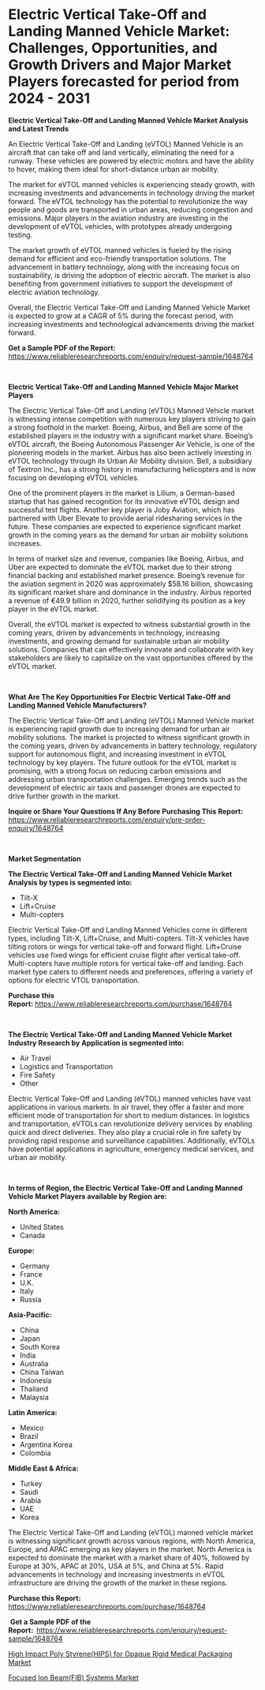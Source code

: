 <p><h1>Electric Vertical Take-Off and Landing Manned Vehicle Market: Challenges, Opportunities, and Growth Drivers and Major Market Players forecasted for period from 2024 - 2031</h1></p><p><strong>Electric Vertical Take-Off and Landing Manned Vehicle Market Analysis and Latest Trends</strong></p>
<p><p>An Electric Vertical Take-Off and Landing (eVTOL) Manned Vehicle is an aircraft that can take off and land vertically, eliminating the need for a runway. These vehicles are powered by electric motors and have the ability to hover, making them ideal for short-distance urban air mobility.</p><p>The market for eVTOL manned vehicles is experiencing steady growth, with increasing investments and advancements in technology driving the market forward. The eVTOL technology has the potential to revolutionize the way people and goods are transported in urban areas, reducing congestion and emissions. Major players in the aviation industry are investing in the development of eVTOL vehicles, with prototypes already undergoing testing.</p><p>The market growth of eVTOL manned vehicles is fueled by the rising demand for efficient and eco-friendly transportation solutions. The advancement in battery technology, along with the increasing focus on sustainability, is driving the adoption of electric aircraft. The market is also benefiting from government initiatives to support the development of electric aviation technology.</p><p>Overall, the Electric Vertical Take-Off and Landing Manned Vehicle Market is expected to grow at a CAGR of 5% during the forecast period, with increasing investments and technological advancements driving the market forward.</p></p>
<p><strong>Get a Sample PDF of the Report:&nbsp;</strong> <a href="https://www.reliableresearchreports.com/enquiry/request-sample/1648764">https://www.reliableresearchreports.com/enquiry/request-sample/1648764</a></p>
<p>&nbsp;</p>
<p><strong>Electric Vertical Take-Off and Landing Manned Vehicle Major Market Players</strong></p>
<p><p>The Electric Vertical Take-Off and Landing (eVTOL) Manned Vehicle market is witnessing intense competition with numerous key players striving to gain a strong foothold in the market. Boeing, Airbus, and Bell are some of the established players in the industry with a significant market share. Boeing’s eVTOL aircraft, the Boeing Autonomous Passenger Air Vehicle, is one of the pioneering models in the market. Airbus has also been actively investing in eVTOL technology through its Urban Air Mobility division. Bell, a subsidiary of Textron Inc., has a strong history in manufacturing helicopters and is now focusing on developing eVTOL vehicles.</p><p>One of the prominent players in the market is Lilium, a German-based startup that has gained recognition for its innovative eVTOL design and successful test flights. Another key player is Joby Aviation, which has partnered with Uber Elevate to provide aerial ridesharing services in the future. These companies are expected to experience significant market growth in the coming years as the demand for urban air mobility solutions increases.</p><p>In terms of market size and revenue, companies like Boeing, Airbus, and Uber are expected to dominate the eVTOL market due to their strong financial backing and established market presence. Boeing’s revenue for the aviation segment in 2020 was approximately $58.16 billion, showcasing its significant market share and dominance in the industry. Airbus reported a revenue of €49.9 billion in 2020, further solidifying its position as a key player in the eVTOL market.</p><p>Overall, the eVTOL market is expected to witness substantial growth in the coming years, driven by advancements in technology, increasing investments, and growing demand for sustainable urban air mobility solutions. Companies that can effectively innovate and collaborate with key stakeholders are likely to capitalize on the vast opportunities offered by the eVTOL market.</p></p>
<p>&nbsp;</p>
<p><strong>What Are The Key Opportunities For Electric Vertical Take-Off and Landing Manned Vehicle Manufacturers?</strong></p>
<p><p>The Electric Vertical Take-Off and Landing (eVTOL) Manned Vehicle market is experiencing rapid growth due to increasing demand for urban air mobility solutions. The market is projected to witness significant growth in the coming years, driven by advancements in battery technology, regulatory support for autonomous flight, and increasing investment in eVTOL technology by key players. The future outlook for the eVTOL market is promising, with a strong focus on reducing carbon emissions and addressing urban transportation challenges. Emerging trends such as the development of electric air taxis and passenger drones are expected to drive further growth in the market.</p></p>
<p><strong>Inquire or Share Your Questions If Any Before Purchasing This Report:</strong> <a href="https://www.reliableresearchreports.com/enquiry/pre-order-enquiry/1648764">https://www.reliableresearchreports.com/enquiry/pre-order-enquiry/1648764</a></p>
<p>&nbsp;</p>
<p><strong>Market Segmentation</strong></p>
<p><strong>The Electric Vertical Take-Off and Landing Manned Vehicle Market Analysis by types is segmented into:</strong></p>
<p><ul><li>Tilt-X</li><li>Lift+Cruise</li><li>Multi-copters</li></ul></p>
<p><p>Electric Vertical Take-Off and Landing Manned Vehicles come in different types, including Tilt-X, Lift+Cruise, and Multi-copters. Tilt-X vehicles have tilting rotors or wings for vertical take-off and forward flight. Lift+Cruise vehicles use fixed wings for efficient cruise flight after vertical take-off. Multi-copters have multiple rotors for vertical take-off and landing. Each market type caters to different needs and preferences, offering a variety of options for electric VTOL transportation.</p></p>
<p><strong>Purchase this Report:&nbsp;</strong><a href="https://www.reliableresearchreports.com/purchase/1648764">https://www.reliableresearchreports.com/purchase/1648764</a></p>
<p>&nbsp;</p>
<p><strong>The Electric Vertical Take-Off and Landing Manned Vehicle Market Industry Research by Application is segmented into:</strong></p>
<p><ul><li>Air Travel</li><li>Logistics and Transportation</li><li>Fire Safety</li><li>Other</li></ul></p>
<p><p>Electric Vertical Take-Off and Landing (eVTOL) manned vehicles have vast applications in various markets. In air travel, they offer a faster and more efficient mode of transportation for short to medium distances. In logistics and transportation, eVTOLs can revolutionize delivery services by enabling quick and direct deliveries. They also play a crucial role in fire safety by providing rapid response and surveillance capabilities. Additionally, eVTOLs have potential applications in agriculture, emergency medical services, and urban air mobility.</p></p>
<p>&nbsp;</p>
<p><strong>In terms of Region, the Electric Vertical Take-Off and Landing Manned Vehicle Market Players available by Region are:</strong></p>
<p>
    <p> <strong> North America: </strong>
        <ul>
            <li>United States</li>
            <li>Canada</li>
        </ul>
        </p> 
    <p> <strong> Europe: </strong>
        <ul>
            <li>Germany</li>
            <li>France</li>
            <li>U.K.</li>
            <li>Italy</li>
            <li>Russia</li>
        </ul>
        </p> 
    <p> <strong> Asia-Pacific: </strong>
        <ul>
            <li>China</li>
            <li>Japan</li>
            <li>South Korea</li>
            <li>India</li>
            <li>Australia</li>
            <li>China Taiwan</li>
            <li>Indonesia</li>
            <li>Thailand</li>
            <li>Malaysia</li>
        </ul>
        </p> 
    <p> <strong> Latin America: </strong>
        <ul>
            <li>Mexico</li>
            <li>Brazil</li>
            <li>Argentina Korea</li>
            <li>Colombia</li>
        </ul>
        </p> 
    <p> <strong> Middle East & Africa: </strong>
        <ul>
            <li>Turkey</li>
            <li>Saudi</li>
            <li>Arabia</li>
            <li>UAE</li>
            <li>Korea</li>
        </ul>
    </p>
    </p>
<p><p>The Electric Vertical Take-Off and Landing (eVTOL) manned vehicle market is witnessing significant growth across various regions, with North America, Europe, and APAC emerging as key players in the market. North America is expected to dominate the market with a market share of 40%, followed by Europe at 30%, APAC at 20%, USA at 5%, and China at 5%. Rapid advancements in technology and increasing investments in eVTOL infrastructure are driving the growth of the market in these regions.</p></p>
<p><strong>Purchase this Report: </strong><a href="https://www.reliableresearchreports.com/purchase/1648764">https://www.reliableresearchreports.com/purchase/1648764</a></p>
<p>&nbsp;<strong>Get a Sample PDF of the Report:&nbsp;&nbsp;</strong><a href="https://www.reliableresearchreports.com/enquiry/request-sample/1648764">https://www.reliableresearchreports.com/enquiry/request-sample/1648764</a></p>
<p><strong></strong></p>
<p><p><a href="https://issuu.com/reportprime-2/docs/high-impact-poly-styrenehips-for-op_c3c3b625384f2d">High Impact Poly Styrene(HIPS) for Opaque Rigid Medical Packaging Market</a></p><p><a href="https://issuu.com/reportprime-2/docs/focused-ion-beamfib-systems-market-size-2030.pptx">Focused Ion Beam(FIB) Systems Market</a></p></p>